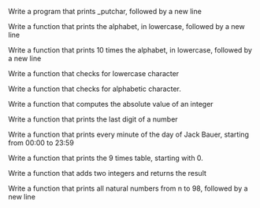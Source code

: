 Write a program that prints _putchar, followed by a new line

Write a function that prints the alphabet, in lowercase, followed by a new line

Write a function that prints 10 times the alphabet, in lowercase, followed by a new line

Write a function that checks for lowercase character

Write a function that checks for alphabetic character.

Write a function that computes the absolute value of an integer

Write a function that prints the last digit of a number

Write a function that prints every minute of the day of Jack Bauer, starting from 00:00 to 23:59

Write a function that prints the 9 times table, starting with 0.

Write a function that adds two integers and returns the result

Write a function that prints all natural numbers from n to 98, followed by a new line
